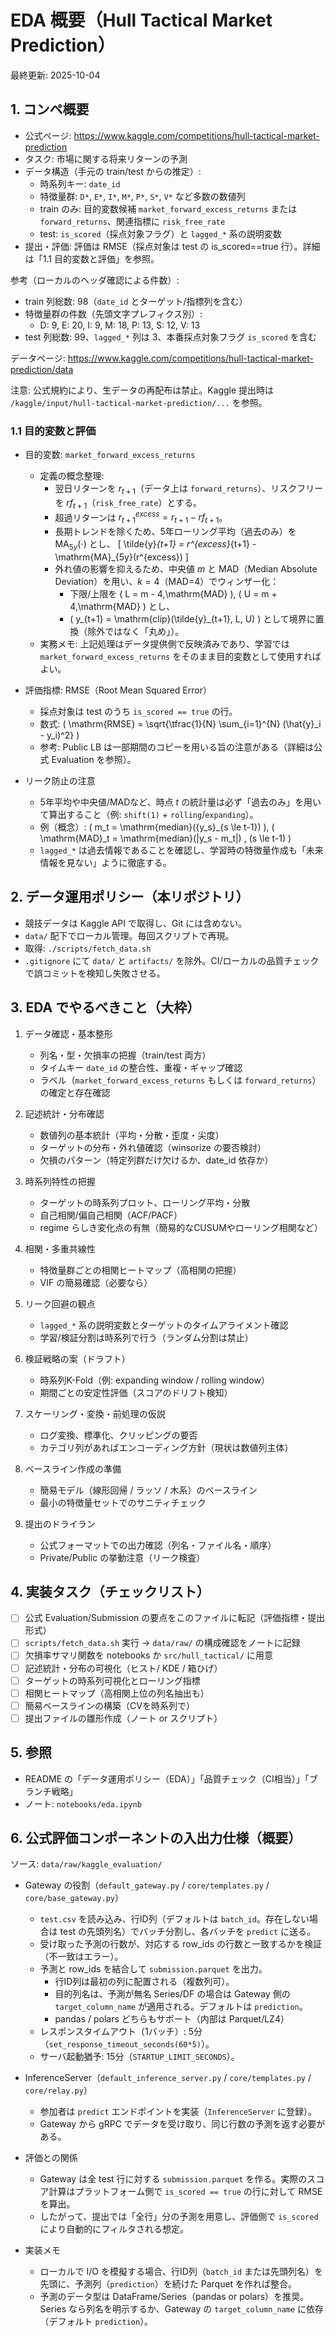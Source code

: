 # EDA 概要（Hull Tactical Market Prediction）

最終更新: 2025-10-04

## 1. コンペ概要

- 公式ページ: https://www.kaggle.com/competitions/hull-tactical-market-prediction
- タスク: 市場に関する将来リターンの予測
- データ構造（手元の train/test からの推定）:
  - 時系列キー: `date_id`
  - 特徴量群: `D*`, `E*`, `I*`, `M*`, `P*`, `S*`, `V*` など多数の数値列
  - train のみ: 目的変数候補 `market_forward_excess_returns` または `forward_returns`、関連指標に `risk_free_rate`
  - test: `is_scored`（採点対象フラグ）と `lagged_*` 系の説明変数
- 提出・評価: 評価は RMSE（採点対象は test の is_scored==true 行）。詳細は「1.1 目的変数と評価」を参照。

参考（ローカルのヘッダ確認による件数）:

- train 列総数: 98（`date_id` とターゲット/指標列を含む）
- 特徴量群の件数（先頭文字プレフィクス別）:
	- D: 9, E: 20, I: 9, M: 18, P: 13, S: 12, V: 13
- test 列総数: 99、`lagged_*` 列は 3、本番採点対象フラグ `is_scored` を含む

データページ: https://www.kaggle.com/competitions/hull-tactical-market-prediction/data

注意: 公式規約により、生データの再配布は禁止。Kaggle 提出時は `/kaggle/input/hull-tactical-market-prediction/...` を参照。

### 1.1 目的変数と評価

- 目的変数: `market_forward_excess_returns`
	- 定義の概念整理:
		- 翌日リターンを $r_{t+1}$（データ上は `forward_returns`）、リスクフリーを $rf_{t+1}$（`risk_free_rate`）とする。
		- 超過リターンは $r^{excess}_{t+1} = r_{t+1} - rf_{t+1}$。
		- 長期トレンドを除くため、5年ローリング平均（過去のみ）を $\mathrm{MA}_{5y}(\cdot)$ とし、
			\[ \tilde{y}_{t+1} = r^{excess}_{t+1} - \mathrm{MA}_{5y}(r^{excess}) \]
		- 外れ値の影響を抑えるため、中央値 $m$ と $\mathrm{MAD}$（Median Absolute Deviation）を用い、$k=4$（MAD=4）でウィンザー化：
			- 下限/上限を \( L = m - 4\,\mathrm{MAD} \), \( U = m + 4\,\mathrm{MAD} \) とし、
			- \( y_{t+1} = \mathrm{clip}(\tilde{y}_{t+1}, L, U) \) として境界に置換（除外ではなく「丸め」）。
	- 実務メモ: 上記処理はデータ提供側で反映済みであり、学習では `market_forward_excess_returns` をそのまま目的変数として使用すればよい。

- 評価指標: RMSE（Root Mean Squared Error）
	- 採点対象は test のうち `is_scored == true` の行。
	- 数式: \( \mathrm{RMSE} = \sqrt{\tfrac{1}{N} \sum_{i=1}^{N} (\hat{y}_i - y_i)^2} \)
	- 参考: Public LB は一部期間のコピーを用いる旨の注意がある（詳細は公式 Evaluation を参照）。

- リーク防止の注意
	- 5年平均や中央値/MADなど、時点 $t$ の統計量は必ず「過去のみ」を用いて算出すること（例: `shift(1)` + `rolling`/`expanding`）。
	- 例（概念）: \( m_t = \mathrm{median}(\{y_s\}_{s \le t-1}) \), \( \mathrm{MAD}_t = \mathrm{median}(|y_s - m_t|) \, (s \le t-1) \)
	- `lagged_*` は過去情報であることを確認し、学習時の特徴量作成も「未来情報を見ない」ように徹底する。

## 2. データ運用ポリシー（本リポジトリ）

- 競技データは Kaggle API で取得し、Git には含めない。
- `data/` 配下でローカル管理。毎回スクリプトで再現。
- 取得: `./scripts/fetch_data.sh`
- `.gitignore` にて `data/` と `artifacts/` を除外。CI/ローカルの品質チェックで誤コミットを検知し失敗させる。

## 3. EDA でやるべきこと（大枠）

1) データ確認・基本整形
	- 列名・型・欠損率の把握（train/test 両方）
	- タイムキー `date_id` の整合性、重複・ギャップ確認
	- ラベル（`market_forward_excess_returns` もしくは `forward_returns`）の確定と存在確認

2) 記述統計・分布確認
	- 数値列の基本統計（平均・分散・歪度・尖度）
	- ターゲットの分布・外れ値確認（winsorize の要否検討）
	- 欠損のパターン（特定列群だけ欠けるか、date_id 依存か）

3) 時系列特性の把握
	- ターゲットの時系列プロット、ローリング平均・分散
	- 自己相関/偏自己相関（ACF/PACF）
	- regime らしき変化点の有無（簡易的なCUSUMやローリング相関など）

4) 相関・多重共線性
	- 特徴量群ごとの相関ヒートマップ（高相関の把握）
	- VIF の簡易確認（必要なら）

5) リーク回避の観点
	- `lagged_*` 系の説明変数とターゲットのタイムアライメント確認
	- 学習/検証分割は時系列で行う（ランダム分割は禁止）

6) 検証戦略の案（ドラフト）
	- 時系列K-Fold（例: expanding window / rolling window）
	- 期間ごとの安定性評価（スコアのドリフト検知）

7) スケーリング・変換・前処理の仮説
	- ログ変換、標準化、クリッピングの要否
	- カテゴリ列があればエンコーディング方針（現状は数値列主体）

8) ベースライン作成の準備
	- 簡易モデル（線形回帰 / ラッソ / 木系）のベースライン
	- 最小の特徴量セットでのサニティチェック

9) 提出のドライラン
	- 公式フォーマットでの出力確認（列名・ファイル名・順序）
	- Private/Public の挙動注意（リーク検査）

## 4. 実装タスク（チェックリスト）

- [ ] 公式 Evaluation/Submission の要点をこのファイルに転記（評価指標・提出形式）
- [ ] `scripts/fetch_data.sh` 実行 → `data/raw/` の構成確認をノートに記録
- [ ] 欠損率サマリ関数を notebooks か `src/hull_tactical/` に用意
- [ ] 記述統計・分布の可視化（ヒスト/ KDE / 箱ひげ）
- [ ] ターゲットの時系列可視化とローリング指標
- [ ] 相関ヒートマップ（高相関上位の列名抽出も）
- [ ] 簡易ベースラインの構築（CVを時系列で）
- [ ] 提出ファイルの雛形作成（ノート or スクリプト）

## 5. 参照

- README の「データ運用ポリシー（EDA）」「品質チェック（CI相当）」「ブランチ戦略」
- ノート: `notebooks/eda.ipynb`

## 6. 公式評価コンポーネントの入出力仕様（概要）

ソース: `data/raw/kaggle_evaluation/`

- Gateway の役割（`default_gateway.py` / `core/templates.py` / `core/base_gateway.py`）
	- `test.csv` を読み込み、行ID列（デフォルトは `batch_id`。存在しない場合は test の先頭列名）でバッチ分割し、各バッチを `predict` に送る。
	- 受け取った予測の行数が、対応する row_ids の行数と一致するかを検証（不一致はエラー）。
	- 予測と row_ids を結合して `submission.parquet` を出力。
		- 行ID列は最初の列に配置される（複数列可）。
		- 目的列名は、予測が無名 Series/DF の場合は Gateway 側の `target_column_name` が適用される。デフォルトは `prediction`。
		- pandas / polars どちらもサポート（内部は Parquet/LZ4）
	- レスポンスタイムアウト（1バッチ）: 5分（`set_response_timeout_seconds(60*5)`）。
	- サーバ起動猶予: 15分（`STARTUP_LIMIT_SECONDS`）。

- InferenceServer（`default_inference_server.py` / `core/templates.py` / `core/relay.py`）
	- 参加者は `predict` エンドポイントを実装（`InferenceServer` に登録）。
	- Gateway から gRPC でデータを受け取り、同じ行数の予測を返す必要がある。

- 評価との関係
	- Gateway は全 test 行に対する `submission.parquet` を作る。実際のスコア計算はプラットフォーム側で `is_scored == true` の行に対して RMSE を算出。
	- したがって、提出では「全行」分の予測を用意し、評価側で `is_scored` により自動的にフィルタされる想定。

- 実装メモ
	- ローカルで I/O を模擬する場合、行ID列（`batch_id` または先頭列名）を先頭に、予測列（`prediction`）を続けた Parquet を作れば整合。
	- 予測のデータ型は DataFrame/Series（pandas or polars）を推奨。Series なら列名を明示するか、Gateway の `target_column_name` に依存（デフォルト `prediction`）。

